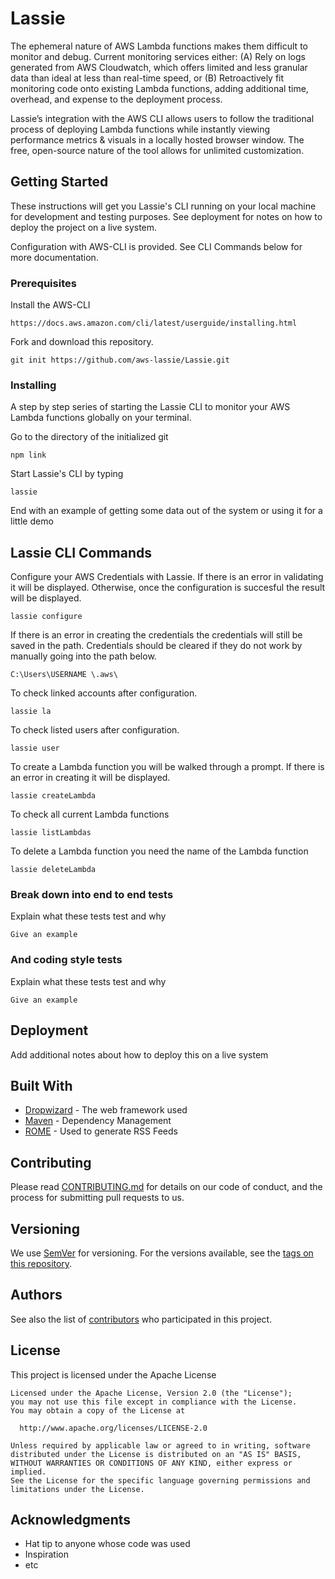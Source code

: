 # Lassie

The ephemeral nature of AWS Lambda functions makes them difficult to monitor and debug. Current monitoring services either: 
(A) Rely on logs generated from AWS Cloudwatch, which offers limited and less granular data than ideal at less than real-time speed, or 
(B) Retroactively fit monitoring code onto existing Lambda functions, adding additional time, overhead, and expense to the deployment process. 

Lassie’s integration with the AWS CLI allows users to follow the traditional process of deploying Lambda functions while instantly viewing performance metrics & visuals in a locally hosted browser window. The free, open-source nature of the tool allows for unlimited customization. 




## Getting Started

These instructions will get you Lassie's CLI running on your local machine for development and testing purposes. See deployment for notes on how to deploy the project on a live system.

Configuration with AWS-CLI is provided. See CLI Commands below for more documentation.

### Prerequisites

Install the AWS-CLI
```
https://docs.aws.amazon.com/cli/latest/userguide/installing.html
```

Fork and download this repository.

```
git init https://github.com/aws-lassie/Lassie.git
```

### Installing

A step by step series of starting the Lassie CLI to monitor your AWS Lambda functions globally on your terminal.

Go to the directory of the initialized git

```
npm link
```

Start Lassie's CLI by typing

```
lassie
```

End with an example of getting some data out of the system or using it for a little demo

## Lassie CLI Commands 

Configure your AWS Credentials with Lassie. If there is an error in validating it will be displayed.
Otherwise, once the configuration is succesful the result will be displayed.

```
lassie configure
```

If there is an error in creating the credentials the credentials will still be saved in the path.
Credentials should be cleared if they do not work by manually going into the path below. 
```
C:\Users\USERNAME \.aws\ 
```

To check linked accounts after configuration.
```
lassie la
```

To check listed users after configuration.
```
lassie user
```

To create a Lambda function you will be walked through a prompt. 
If there is an error in creating it will be displayed.
```
lassie createLambda
```

To check all current Lambda functions
```
lassie listLambdas
```

To delete a Lambda function you need the name of the Lambda function
```
lassie deleteLambda
```

### Break down into end to end tests

Explain what these tests test and why

```
Give an example
```

### And coding style tests

Explain what these tests test and why

```
Give an example
```

## Deployment

Add additional notes about how to deploy this on a live system

## Built With

* [Dropwizard](http://www.dropwizard.io/1.0.2/docs/) - The web framework used
* [Maven](https://maven.apache.org/) - Dependency Management
* [ROME](https://rometools.github.io/rome/) - Used to generate RSS Feeds

## Contributing

Please read [CONTRIBUTING.md](https://gist.github.com/PurpleBooth/b24679402957c63ec426) for details on our code of conduct, and the process for submitting pull requests to us.

## Versioning

We use [SemVer](http://semver.org/) for versioning. For the versions available, see the [tags on this repository](https://github.com/your/project/tags). 

## Authors

<!-- * **Billie Thompson** - *Initial work* - [PurpleBooth](https://github.com/PurpleBooth) -->

See also the list of [contributors](https://github.com/aws-lassie/Lassie/contributors) who participated in this project.

## License

This project is licensed under the Apache License 

```
Licensed under the Apache License, Version 2.0 (the "License");
you may not use this file except in compliance with the License.
You may obtain a copy of the License at

  http://www.apache.org/licenses/LICENSE-2.0

Unless required by applicable law or agreed to in writing, software
distributed under the License is distributed on an "AS IS" BASIS,
WITHOUT WARRANTIES OR CONDITIONS OF ANY KIND, either express or implied.
See the License for the specific language governing permissions and
limitations under the License.
```

## Acknowledgments

* Hat tip to anyone whose code was used
* Inspiration
* etc

